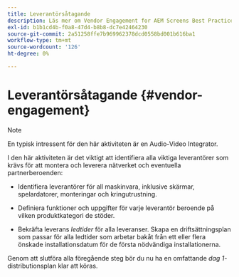 ```yaml
---
title: Leverantörsåtagande
description: Läs mer om Vendor Engagement for AEM Screens Best Practices Guide.
exl-id: b1b1cd4b-f0a8-47d4-b8b8-dc7e42464230
source-git-commit: 2a51258ffe7b969962378dcd0558bd001b616ba1
workflow-type: tm+mt
source-wordcount: '126'
ht-degree: 0%

---
```


# Leverantörsåtagande {#vendor-engagement}

>[!NOTE]
>En typisk intressent för den här aktiviteten är en Audio-Video Integrator.

I den här aktiviteten är det viktigt att identifiera alla viktiga leverantörer som krävs för att montera och leverera nätverket och eventuella partnerberoenden:

* Identifiera leverantörer för all maskinvara, inklusive skärmar, spelardatorer, monteringar och kringutrustning.

* Definiera funktioner och uppgifter för varje leverantör beroende på vilken produktkategori de stöder.

* Bekräfta leverans *ledtider* för alla leveranser. Skapa en driftsättningsplan som passar för alla ledtider som arbetar bakåt från ett eller flera önskade installationsdatum för de första nödvändiga installationerna.

Genom att slutföra alla föregående steg bör du nu ha en omfattande *dag 1*-distributionsplan klar att köras.
